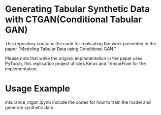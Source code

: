 # Generating Tabular Synthetic Data with CTGAN(Conditional Tabular GAN)
This repository contains the code for replicating the work presented in the paper "Modeling Tabular Data using Conditional GAN." 

Please note that while the original implementation in the paper uses PyTorch, this replication project utilizes Keras and TensorFlow for the implementation.

# Usage Example
insurance_ctgan.ipynb include the codes for how to train the model and generate synthetic data 
